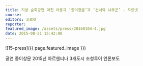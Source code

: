 ```yaml
---
title: 지방 순회공연 마친 아동극 ‘종이창문’과 ‘선녀와 나무꾼’ - 꼬르넷
course: 
editors: 꼬르넷
reporter: 
featured_image: /assets/press/20160104-4.jpg
date: 2015-08-21 15:42:00
---
```


![15-press]({{ page.featured_image }})

공연 종이창문 2015년 아르헨티나 3개도시 초청투어 언론보도
